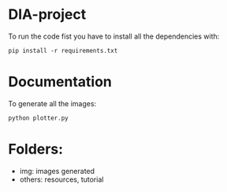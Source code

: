 # DIA-project

To run the code fist you have to install all the dependencies with:

    pip install -r requirements.txt

# Documentation

To generate all the images:

    python plotter.py
    
# Folders:
- img: images generated
- others: resources, tutorial